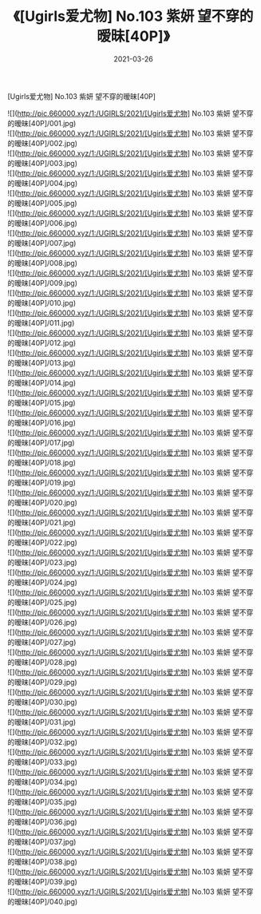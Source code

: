 ﻿---
layout: post
title:  《[Ugirls爱尤物] No.103 紫妍 望不穿的暧昧[40P]》
date:   2021-03-26
img: http://pic.660000.xyz/1:/UGIRLS/2021/[Ugirls爱尤物] No.103 紫妍 望不穿的暧昧[40P]/000.jpg
categories: [美女, 清纯, 唯美]
---

[Ugirls爱尤物] No.103 紫妍 望不穿的暧昧[40P]

  ![](http://pic.660000.xyz/1:/UGIRLS/2021/[Ugirls爱尤物] No.103 紫妍 望不穿的暧昧[40P]/001.jpg) <br> ![](http://pic.660000.xyz/1:/UGIRLS/2021/[Ugirls爱尤物] No.103 紫妍 望不穿的暧昧[40P]/002.jpg) <br> ![](http://pic.660000.xyz/1:/UGIRLS/2021/[Ugirls爱尤物] No.103 紫妍 望不穿的暧昧[40P]/003.jpg) <br> ![](http://pic.660000.xyz/1:/UGIRLS/2021/[Ugirls爱尤物] No.103 紫妍 望不穿的暧昧[40P]/004.jpg) <br> ![](http://pic.660000.xyz/1:/UGIRLS/2021/[Ugirls爱尤物] No.103 紫妍 望不穿的暧昧[40P]/005.jpg) <br> ![](http://pic.660000.xyz/1:/UGIRLS/2021/[Ugirls爱尤物] No.103 紫妍 望不穿的暧昧[40P]/006.jpg) <br> ![](http://pic.660000.xyz/1:/UGIRLS/2021/[Ugirls爱尤物] No.103 紫妍 望不穿的暧昧[40P]/007.jpg) <br> ![](http://pic.660000.xyz/1:/UGIRLS/2021/[Ugirls爱尤物] No.103 紫妍 望不穿的暧昧[40P]/008.jpg) <br> ![](http://pic.660000.xyz/1:/UGIRLS/2021/[Ugirls爱尤物] No.103 紫妍 望不穿的暧昧[40P]/009.jpg) <br> ![](http://pic.660000.xyz/1:/UGIRLS/2021/[Ugirls爱尤物] No.103 紫妍 望不穿的暧昧[40P]/010.jpg) <br> ![](http://pic.660000.xyz/1:/UGIRLS/2021/[Ugirls爱尤物] No.103 紫妍 望不穿的暧昧[40P]/011.jpg) <br> ![](http://pic.660000.xyz/1:/UGIRLS/2021/[Ugirls爱尤物] No.103 紫妍 望不穿的暧昧[40P]/012.jpg) <br> ![](http://pic.660000.xyz/1:/UGIRLS/2021/[Ugirls爱尤物] No.103 紫妍 望不穿的暧昧[40P]/013.jpg) <br> ![](http://pic.660000.xyz/1:/UGIRLS/2021/[Ugirls爱尤物] No.103 紫妍 望不穿的暧昧[40P]/014.jpg) <br> ![](http://pic.660000.xyz/1:/UGIRLS/2021/[Ugirls爱尤物] No.103 紫妍 望不穿的暧昧[40P]/015.jpg) <br> ![](http://pic.660000.xyz/1:/UGIRLS/2021/[Ugirls爱尤物] No.103 紫妍 望不穿的暧昧[40P]/016.jpg) <br> ![](http://pic.660000.xyz/1:/UGIRLS/2021/[Ugirls爱尤物] No.103 紫妍 望不穿的暧昧[40P]/017.jpg) <br> ![](http://pic.660000.xyz/1:/UGIRLS/2021/[Ugirls爱尤物] No.103 紫妍 望不穿的暧昧[40P]/018.jpg) <br> ![](http://pic.660000.xyz/1:/UGIRLS/2021/[Ugirls爱尤物] No.103 紫妍 望不穿的暧昧[40P]/019.jpg) <br> ![](http://pic.660000.xyz/1:/UGIRLS/2021/[Ugirls爱尤物] No.103 紫妍 望不穿的暧昧[40P]/020.jpg) <br> ![](http://pic.660000.xyz/1:/UGIRLS/2021/[Ugirls爱尤物] No.103 紫妍 望不穿的暧昧[40P]/021.jpg) <br> ![](http://pic.660000.xyz/1:/UGIRLS/2021/[Ugirls爱尤物] No.103 紫妍 望不穿的暧昧[40P]/022.jpg) <br> ![](http://pic.660000.xyz/1:/UGIRLS/2021/[Ugirls爱尤物] No.103 紫妍 望不穿的暧昧[40P]/023.jpg) <br> ![](http://pic.660000.xyz/1:/UGIRLS/2021/[Ugirls爱尤物] No.103 紫妍 望不穿的暧昧[40P]/024.jpg) <br> ![](http://pic.660000.xyz/1:/UGIRLS/2021/[Ugirls爱尤物] No.103 紫妍 望不穿的暧昧[40P]/025.jpg) <br> ![](http://pic.660000.xyz/1:/UGIRLS/2021/[Ugirls爱尤物] No.103 紫妍 望不穿的暧昧[40P]/026.jpg) <br> ![](http://pic.660000.xyz/1:/UGIRLS/2021/[Ugirls爱尤物] No.103 紫妍 望不穿的暧昧[40P]/027.jpg) <br> ![](http://pic.660000.xyz/1:/UGIRLS/2021/[Ugirls爱尤物] No.103 紫妍 望不穿的暧昧[40P]/028.jpg) <br> ![](http://pic.660000.xyz/1:/UGIRLS/2021/[Ugirls爱尤物] No.103 紫妍 望不穿的暧昧[40P]/029.jpg) <br> ![](http://pic.660000.xyz/1:/UGIRLS/2021/[Ugirls爱尤物] No.103 紫妍 望不穿的暧昧[40P]/030.jpg) <br> ![](http://pic.660000.xyz/1:/UGIRLS/2021/[Ugirls爱尤物] No.103 紫妍 望不穿的暧昧[40P]/031.jpg) <br> ![](http://pic.660000.xyz/1:/UGIRLS/2021/[Ugirls爱尤物] No.103 紫妍 望不穿的暧昧[40P]/032.jpg) <br> ![](http://pic.660000.xyz/1:/UGIRLS/2021/[Ugirls爱尤物] No.103 紫妍 望不穿的暧昧[40P]/033.jpg) <br> ![](http://pic.660000.xyz/1:/UGIRLS/2021/[Ugirls爱尤物] No.103 紫妍 望不穿的暧昧[40P]/034.jpg) <br> ![](http://pic.660000.xyz/1:/UGIRLS/2021/[Ugirls爱尤物] No.103 紫妍 望不穿的暧昧[40P]/035.jpg) <br> ![](http://pic.660000.xyz/1:/UGIRLS/2021/[Ugirls爱尤物] No.103 紫妍 望不穿的暧昧[40P]/036.jpg) <br> ![](http://pic.660000.xyz/1:/UGIRLS/2021/[Ugirls爱尤物] No.103 紫妍 望不穿的暧昧[40P]/037.jpg) <br> ![](http://pic.660000.xyz/1:/UGIRLS/2021/[Ugirls爱尤物] No.103 紫妍 望不穿的暧昧[40P]/038.jpg) <br> ![](http://pic.660000.xyz/1:/UGIRLS/2021/[Ugirls爱尤物] No.103 紫妍 望不穿的暧昧[40P]/039.jpg) <br> ![](http://pic.660000.xyz/1:/UGIRLS/2021/[Ugirls爱尤物] No.103 紫妍 望不穿的暧昧[40P]/040.jpg) <br>